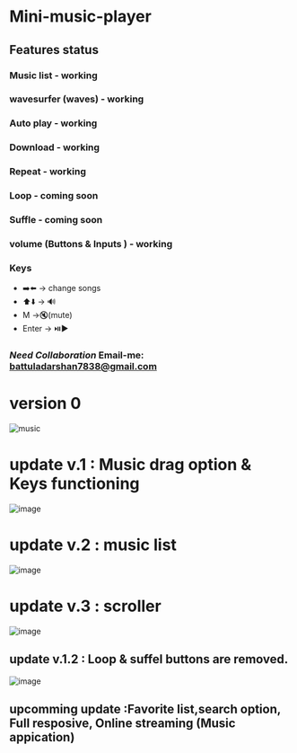 # Mini-music-player
## Features status
### Music list - working
### wavesurfer (waves) - working
### Auto play - working
### Download - working
### Repeat - working
### Loop - coming soon
### Suffle - coming soon
### volume (Buttons & Inputs ) - working
### Keys
- ➡️⬅️ -> change songs
- ⬆️⬇️ -> 🔊
- M ->🔇(mute)
- Enter -> ⏯️▶️
### *Need Collaboration* Email-me: battuladarshan7838@gmail.com
# version 0 
![music](https://github.com/darshan1005/Mini-Music-player/assets/114302987/a1b229b7-f829-49df-ba7b-0cb6aa411bd6)
# update v.1 : Music drag option & Keys functioning
![image](https://github.com/darshan1005/Mini-Music-player/assets/114302987/ad3a7f90-1495-450d-b9d7-0355d4ab3ab1)
# update v.2 : music list 
![image](https://github.com/darshan1005/Mini-Music-player/assets/114302987/b3172c85-68cd-4c41-8410-767e7f2a25a1)
# update v.3 : scroller
![image](https://github.com/darshan1005/Mini-Music-player/assets/114302987/07e1a152-06dc-4d8d-9017-63ed0141336d)
## update v.1.2 : Loop & suffel buttons are removed.
![image](https://github.com/darshan1005/Mini-Music-player/assets/114302987/3567a60d-cbfd-45df-8537-9dd14c2adb13)
## upcomming update :Favorite list,search option, Full resposive, Online streaming (Music appication)
